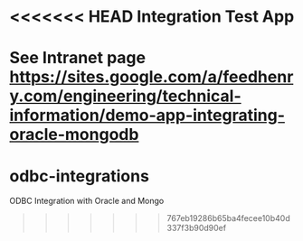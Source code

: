<<<<<<< HEAD
Integration Test App
===========

See Intranet page https://sites.google.com/a/feedhenry.com/engineering/technical-information/demo-app-integrating-oracle-mongodb
=======
odbc-integrations
=================

ODBC Integration with Oracle and Mongo
>>>>>>> 767eb19286b65ba4fecee10b40d337f3b90d90ef
